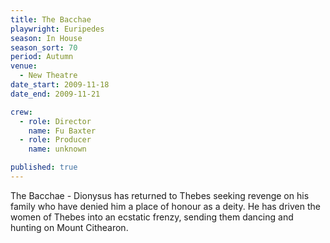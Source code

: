 ```yaml
---
title: The Bacchae
playwright: Euripedes
season: In House
season_sort: 70
period: Autumn
venue:
  - New Theatre
date_start: 2009-11-18
date_end: 2009-11-21

crew:
  - role: Director
    name: Fu Baxter
  - role: Producer
    name: unknown

published: true
---
```


The Bacchae - Dionysus has returned to Thebes seeking revenge on his family who have denied him a place of honour as a deity. He has driven the women of Thebes into an ecstatic frenzy, sending them dancing and hunting on Mount Cithearon.

